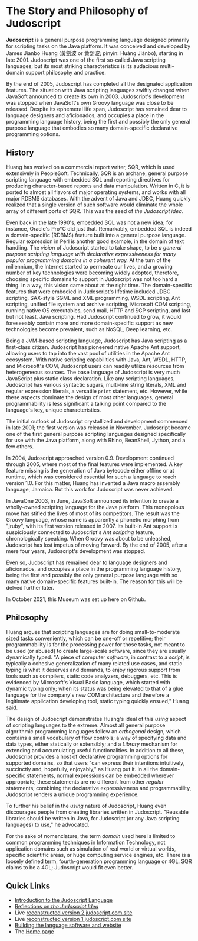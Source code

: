 # The Story and Philosophy of Judoscript


**Judoscript** is a general purpose programming language designed primarily for scripting tasks on the Java platform. It was conceived and developed by James Jianbo Huang (黃劍波 or 黄剑波; pinyin: Huáng Jiànbō), starting in late 2001. Judoscript was one of the first so-called Java scripting languages; but its most striking characteristics is its audacious multi-domain support philosophy and practice.

By the end of 2005, Judoscript has completed all the designated application features. The situation with Java scripting languages swiftly changed when JavaSoft announced to create its own in 2003. Judoscript's development was stopped when JavaSoft's own Groovy language was close to be released. Despite its ephemeral life span, Judoscript has remained dear to language designers and aficionados, and occupies a place in the programming language history, being the first and possibly the only general purpose language that embodies so many domain-specific declarative programming options.

## History
Huang has worked on a commercial report writer, SQR, which is used extensively in PeopleSoft. Technically, SQR is an archane, general purpose scripting language with embedded SQL and reporting directives for producing character-based reports and data manipulation. Written in C, it is ported to almost all flavors of major operating systems, and works with all major RDBMS databases. With the advent of Java and JDBC, Huang quickly realized that a single version of such software would eliminate the whole array of different ports of SQR. This was the seed of _the Judoscript idea_.

Even back in the late 1990's, embedded SQL was not a new idea; for instance, Oracle's Pro*C did just that. Remarkably, embedded SQL is indeed a domain-specific (RDBMS) feature built into a general purpose language. Regular expression in Perl is another good example, in the domain of text handling. The _vision_ of Judoscript started to take shape, to be _a general purpose scripting language with declarative expressiveness for many popular programming domains in a coherent way._ At the turn of the millennium, the Internet started to permeate our lives, and a growing number of key technologies were becoming widely adopted, therefore, choosing specific domains to support in Judoscript was not too hard a thing. In a way, this vision came about at the right time. The domain-specific features that were embodied in Judoscript's lifetime included JDBC scripting, SAX-style SGML and XML programming, WSDL scripting, Ant scripting, unified file system and archive scripting, Microsoft COM scripting, running native OS executables, send mail, HTTP and SCP scripting, and last but not least, Java scripting. Had Judoscript continued to grow, it would foreseeably contain more and more domain-specific support as new technologies become prevalent, such as NoSQL, Deep learning, etc.

Being a JVM-based scripting language, Judoscript has Java scripting as a first-class citizen. Judoscript has pioneered native Apache Ant support, allowing users to tap into the vast pool of utilities in the Apache Ant ecosystem. With native scripting capabilities with Java, Ant, WSDL, HTTP, and Microsoft's COM, Judoscript users can readily utilize resources from heterogeneous sources. The base language of Judoscript is very much JavaScript plus static class declaration. Like any scripting languages, Judoscript has various syntactic sugars, multi-line string literals, XML and regular expression literals, a versatile <code>print</code> statement, etc. However, while these aspects dominate the design of most other languages, general programmability is less significant a talking point compared to the language's key, unique characteristics.

The initial outlook of Judoscript crystallized and development commenced in late 2001; the first version was released in November. Judoscript became one of the first general purpose scripting languages designed specifically for use with the Java platform, along with Rhino, BeanShell, Jython, and a few others.

In 2004, Judoscript approached version 0.9. Development continued through 2005, where most of the final features were implemented. A key feature missing is the generation of Java bytecode either offline or at runtime, which was considered essential for such a language to reach version 1.0. For this matter, Huang has invented a Java macro assembly language, Jamaica. But this work for Judoscript was never achieved.

In JavaOne 2003, in June, JavaSoft announced its intention to create a wholly-owned scripting language for the Java platform. This monopolous move has stifled the lives of most of its competitors. The result was the Groovy language, whose name is apparently a phonetic morphing from "jruby", with its first version released in 2007. Its built-in Ant support is suspiciously connected to Judoscript's _Ant scripting_ feature, chronologically speaking. When Groovy was about to be unleashed, Judoscript has lost impetus of moving forward. By the end of 2005, after a mere four years, Judoscript's development was stopped.

Even so, Judoscript has remained dear to language designers and aficionados, and occupies a place in the programming language history, being the first and possibly the only general purpose language with so many native domain-specific features built-in. The reason for this will be delved further later.

In October 2021, this Museum was set up here on Github.

## Philosophy
Huang argues that scripting languages are for doing small-to-moderate sized tasks conveniently, which can be one-off or repetitive; their programmability is for the processing power for those tasks, not meant to be used (or abused) to create large-scale software, since they are usually dynamically typed. "A piece of computer _software_, in contrast to a _script_, is typically a cohesive generalization of many related use cases, and static typing is what it deserves and demands, to enjoy rigorous support from tools such as compilers, static code analyzers, debuggers, etc. This is evidenced by Microsoft's Visual Basic language, which started with dynamic typing only; when its status was being elevated to that of a glue language for the company's new COM architecture and therefore a legitimate application developing tool, static typing quickly ensued," Huang said.

The design of Judoscript demonstrates Huang's ideal of this _using_ aspect of scripting languages to the extreme. Almost all general purpose algorithmic programming languages follow an _orthogonal_ design, which contains a small vocabulary of flow controls; a way of specifying data and data types, either statically or extensibly; and a _Library_ mechanism for extending and accumulating useful functionalities. In addition to all these, Judoscript provides a host of declarative programming options for supported domains, so that users "can express their intentions intuitively, succinctly and, hopefully, enjoyably," as Huang put it. In all the domain-specific statements, normal expressions can be embedded wherever appropriate; these statements are no different from other _regular_ statements; combining the declarative expressiveness and programmability, Judoscript renders a unique programming experience.

To further his belief in the _using_ nature of Judoscript, Huang even discourages people from creating libraries written in Judoscript. "Reusable libraries should be written in Java, for Judoscript (or any Java scripting languages) to use," he advocated.

For the sake of nomenclature, the term _domain_ used here is limited to common programming techniques in Information Technology, not application domains such as simulation of real world or virtual worlds, specific scientific areas, or huge computing service engines, etc. There is a loosely defined term, fourth-generation programming language or 4GL. SQR claims to be a 4GL; Judoscript would fit even better.


## Quick Links

* [Introduction to the Judoscript Language](./intro_to_judoscript.md)
* [Reflections on _the Judoscript Idea_](./judoscript_idea_reflections.md)
* Live [reconstructed version 2 judoscript.com site](judoscript.com-v2)
* Live [reconstructed version 1 judoscript.com site](judoscript.com-v1)
* [Building the language software and website](./build_judoscript_website.md)
* The [Home page](./)
